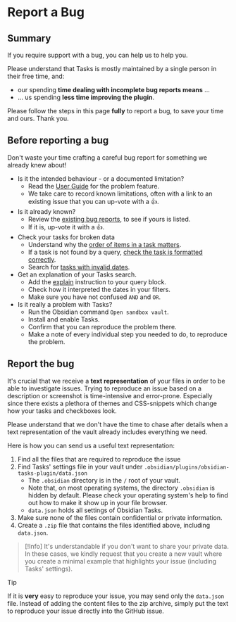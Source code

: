 # Report a Bug

## Summary

If you require support with a bug, you can help us to help you.

Please understand that Tasks is mostly maintained by a single person in their free time, and:

- our spending **time dealing with incomplete bug reports means** ...
- ... us spending **less time improving the plugin**.

Please follow the steps in this page **fully** to report a bug, to save your time and ours. Thank you.

## Before reporting a bug

Don't waste your time crafting a careful bug report for something we already knew about!

- Is it the intended behaviour - or a documented limitation?
  - Read the [User Guide](https://publish.obsidian.md/tasks/Introduction) for the problem feature.
  - We take care to record known limitations, often with a link to an existing issue that you can up-vote with a 👍.
- Is it already known?
  - Review the [existing bug reports](https://github.com/obsidian-tasks-group/obsidian-tasks/issues?q=is%3Aissue+is%3Aopen+label%3A%22type%3A+bug%22), to see if yours is listed.
  - If it is, up-vote it with a 👍.
- Check your tasks for broken data
  - Understand why the [order of items in a task matters](https://publish.obsidian.md/tasks/Getting+Started/Auto-Suggest#What+do+I+need+to+know+about+the+order+of+items+in+a+task%3F).
  - If a task is not found by a query, [check the task is formatted correctly](https://publish.obsidian.md/tasks/Getting+Started/Auto-Suggest#How+can+I+check+that+my+Task+is+formatted+correctly%3F).
  - Search for [tasks with invalid dates](https://publish.obsidian.md/tasks/Queries/Filters).
- Get an explanation of your Tasks search.
  - Add the [explain](https://publish.obsidian.md/tasks/Queries/Explaining+Queries) instruction to your query block.
  - Check how it interpreted the dates in your filters.
  - Make sure you have not confused `AND` and `OR`.
- Is it really a problem with Tasks?
  - Run the Obsidian command `Open sandbox vault`.
  - Install and enable Tasks.
  - Confirm that you can reproduce the problem there.
  - Make a note of every individual step you needed to do, to reproduce the problem.

## Report the bug

It's crucial that we receive a **text representation** of your files in order to be able to investigate issues.
Trying to reproduce an issue based on a description or screenshot is time-intensive and error-prone.
Especially since there exists a plethora of themes and CSS-snippets which change how your tasks and checkboxes look.

Please understand that we don't have the time to chase after details when a text representation of the vault already includes everything we need.

Here is how you can send us a useful text representation:

1. Find all the files that are required to reproduce the issue
2. Find Tasks' settings file in your vault under `.obsidian/plugins/obsidian-tasks-plugin/data.json`
    - The `.obsidian` directory is in the `/` root of your vault.
    - Note that, on most operating systems, the directory `.obsidian` is hidden by default. Please check your operating system's help to find out how to make it show up in your file browser.
    - `data.json` holds all settings of Obsidian Tasks.
3. Make sure none of the files contain confidential or private information.
4. Create a `.zip` file that contains the files identified above, including `data.json`.

> [!Info]
> It's understandable if you don't want to share your private data.
> In these cases, we kindly request that you create a new vault where you create a minimal example that highlights your issue (including Tasks' settings).

> [!Tip]
> If it is **very** easy to reproduce your issue, you may send only the `data.json` file.
> Instead of adding the content files to the zip archive, simply put the text to reproduce your issue directly into the GitHub issue.

